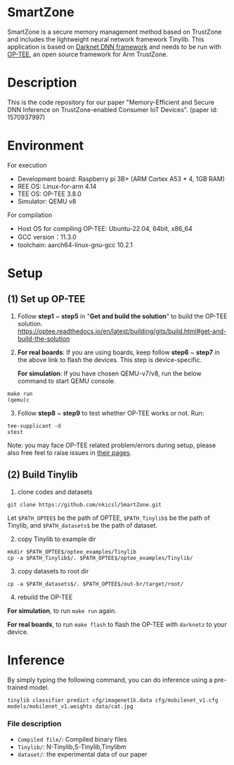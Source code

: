 
# SmartZone

SmartZone is a secure memory management method based on TrustZone and includes the lightweight neural network framework Tinylib. This application is based on [Darknet DNN framework](https://pjreddie.com/darknet/) and needs to be run with [OP-TEE](https://www.op-tee.org/), an open source framework for Arm TrustZone.

# Description
This is the code repository for our paper "Memory-Efficient and Secure DNN Inference on TrustZone-enabled Consumer IoT Devices". (paper id: 1570937997)

# Environment
For execution
- Development board: Raspberry pi 3B+ (ARM Cortex A53 * 4, 1GB RAM)
- REE OS: Linux-for-arm 4.14
- TEE OS: OP-TEE 3.8.0
- Simulator: QEMU v8

For compilation 
- Host OS for compiling OP-TEE: Ubuntu-22.04, 64bit, x86_64
- GCC version：11.3.0
- toolchain: aarch64-linux-gnu-gcc 10.2.1


# Setup
## (1) Set up OP-TEE
1) Follow **step1** ~ **step5** in "**Get and build the solution**" to build the OP-TEE solution.
https://optee.readthedocs.io/en/latest/building/gits/build.html#get-and-build-the-solution

2) **For real boards**: If you are using boards, keep follow **step6** ~ **step7** in the above link to flash the devices. This step is device-specific.

   **For simulation**: If you have chosen QEMU-v7/v8, run the below command to start QEMU console.
```
make run
(qemu)c
```

3) Follow **step8** ~ **step9** to test whether OP-TEE works or not. Run:
```
tee-supplicant -d
xtest
```

Note: you may face OP-TEE related problem/errors during setup, please also free feel to raise issues in [their pages](https://github.com/OP-TEE/optee_os).

## (2) Build Tinylib
1) clone codes and datasets
```
git clone https://github.com/nkicsl/SmartZone.git
```
Let `$PATH_OPTEE$` be the path of OPTEE, `$PATH_Tinylib$` be the path of Tinylib, and `$PATH_datasets$` be the path of dataset.

2) copy Tinylib to example dir
```
mkdir $PATH_OPTEE$/optee_examples/Tinylib
cp -a $PATH_Tinylib$/. $PATH_OPTEE$/optee_examples/Tinylib/
```

3) copy datasets to root dir
```
cp -a $PATH_datasets$/. $PATH_OPTEE$/out-br/target/root/
```

4) rebuild the OP-TEE

**For simulation**, to run `make run` again.

**For real boards**, to run `make flash` to flash the OP-TEE with `darknetz` to your device.



# Inference

By simply typing the following command, you can do inference using a pre-trained model.
```
tinylib classifier predict cfg/imagenet1k.data cfg/mobilenet_v1.cfg models/mobilenet_v1.weights data/cat.jpg
```

### File description
- ``Compiled file/``: Compiled binary files
- ``Tinylib/``: N-Tinylib,S-Tinylib,Tinylibm
- ``dataset/``: the experimental data of our paper

